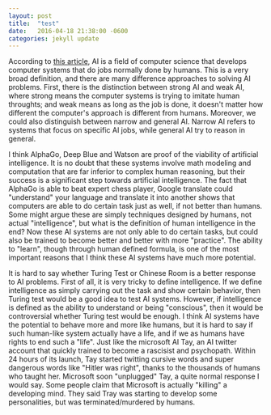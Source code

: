 ```yaml
---
layout: post
title:  "test"
date:   2016-04-18 21:38:00 -0600
categories: jekyll update
---
```


According to <a href="http://www.computerworld.com/article/2906336/emerging-technology/what-is-artificial-intelligence.html">this article</a>, AI is a field of computer science that develops computer systems that do jobs normally done by humans. This is a very broad definition, and there are many difference approaches to solving AI problems. First, there is the distinction between strong AI and weak AI, where strong means the computer systems is trying to imitate human throughts; and weak means as long as the job is done, it doesn't matter how different the computer's approach is different from humans. Moreover, we could also distinguish between narrow and general AI. Narrow AI refers to systems that focus on specific AI jobs, while general AI try to reason in general.

I think AlphaGo, Deep Blue and Watson are proof of the viability of artificial intelligence. It is no doubt that these systems involve math modeling and computation that are far inferior to complex human reasoning, but their success is a significant step towards artificial intelligence. The fact that AlphaGo is able to beat expert chess player, Google translate could "understand" your language and translate it into another shows that computers are able to do certain task just as well, if not better than humans. Some might argue these are simply techniques designed by humans, not actual "intelligence", but what is the definition of human intelligence in the end? Now these AI systems are not only able to do certain tasks, but could also be trained to become better and better with more "practice". The ability to "learn", though through human defined formula, is one of the most important reasons that I think these AI systems have much more potential.

It is hard to say whether Turing Test or Chinese Room is a better response to AI problems. First of all, it is very tricky to define intelligence. If we define intelligence as simply carrying out the task and show certain behavior, then Turing test would be a good idea to test AI systems. However, if intelligence is defined as the ability to understand or being "conscious", then it would be controversial whether Turing test would be enough. I think AI systems have the potential to behave more and more like humans, but it is hard to say if such human-like system actually have a life, and if we as humans have rights to end such a "life". Just like the microsoft AI Tay, an AI twitter account that quickly trained to become a rascisist and psychopath. Within 24 hours of its launch, Tay started twitting cursive words and super dangerous words like "Hitler was right", thanks to the thousands of humans who taught her. Microsoft soon "unplugged" Tay, a quite normal response I would say. Some people claim that Microsoft is actually "killing" a developing mind. They said Tray was starting to develop some personalities, but was terminated/murdered by humans. 
